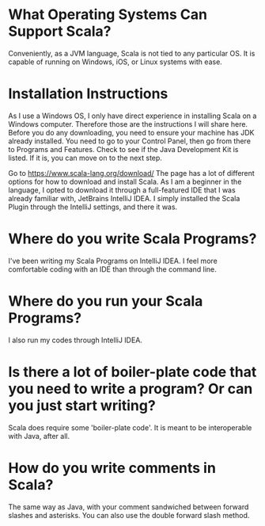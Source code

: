 # What Operating Systems Can Support Scala?

Conveniently, as a JVM language, Scala is not tied to any particular OS. It is capable of running on Windows, iOS, or Linux systems with ease.

# Installation Instructions

As I use a Windows OS, I only have direct experience in installing Scala on a Windows computer. Therefore those are the instructions I will share here.
Before you do any downloading, you need to ensure your machine has JDK already installed. You need to go to your Control Panel, then go from there to Programs and Features.
Check to see if the Java Development Kit is listed. If it is, you can move on to the next step.

Go to https://www.scala-lang.org/download/
The page has a lot of different options for how to download and install Scala. As I am a beginner in the language, I opted to download it through a full-featured IDE
that I was already familiar with, JetBrains IntelliJ IDEA. I simply installed the Scala Plugin through the IntelliJ settings, and there it was.

# Where do you write Scala Programs?
I've been writing my Scala Programs on IntelliJ IDEA. I feel more comfortable coding with an IDE than through the command line.

# Where do you run your Scala Programs?
I also run my codes through IntelliJ IDEA.

# Is there a lot of boiler-plate code that you need to write a program?  Or can you just start writing?
Scala does require some 'boiler-plate code'. It is meant to be interoperable with Java, after all.

# How do you write comments in Scala?
The same way as Java, with your comment sandwiched between forward slashes and asterisks. You can also use the double forward slash method.
